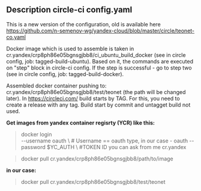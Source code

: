 ## Description circle-ci config.yaml

This is a new version of the configuration, old is available here https://github.com/n-semenov-wg/yandex-cloud/blob/master/circle/teonet-co.yaml

Docker image which is used to assemble is taken in cr.yandex/crp8ph86e05bgnsgjbb8/ci_ubuntu_build_docker (see in circle config, job: tagged-build-ubuntu). Based on it, the commands are executed on "step" block in circle-ci config. If the step is successful - go to step two (see in circle config, job: tagged-build-docker).
 
Assembled docker container pushing to: cr.yandex/crp8ph86e05bgnsgjbb8/test/teonet (the path will be changed later). In https://circleci.com/ build starts by TAG. For this, you need to create a release with any tag. Build start by commit and untagget build not used.

**Get images from yandex container regisrty (YCR) like this:**

>docker login \
>--username oauth \ # Username == oauth type, in our case - oauth
>--password $YC_AUTH \ #TOKEN ID you can ask from me
>cr.yandex

>docker pull cr.yandex/crp8ph86e05bgnsgjbb8/path/to/image

**in our case:**
>docker pull  cr.yandex/crp8ph86e05bgnsgjbb8/test/teonet
